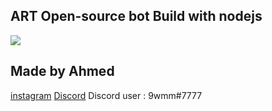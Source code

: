 

ART Open-source bot 
Build with nodejs
-------------------------------------
<img src="https://cdn.discordapp.com/attachments/768004165418745867/858804122424442891/unknown.png">




## Made by Ahmed 
[instagram](https://www.instagram.com/9wmm/)
[Discord](https://discord.gg/ar-t)
Discord user : 9wmm#7777






















